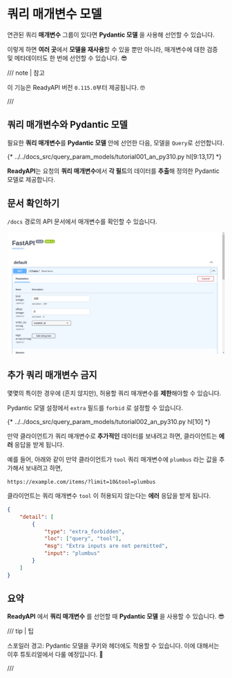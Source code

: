# 쿼리 매개변수 모델

연관된 쿼리 **매개변수** 그룹이 있다면 **Pydantic 모델** 을 사용해 선언할 수 있습니다.

이렇게 하면 **여러 곳**에서 **모델을 재사용**할 수 있을 뿐만 아니라, 매개변수에 대한 검증 및 메타데이터도 한 번에 선언할 수 있습니다. 😎

/// note | 참고

이 기능은 ReadyAPI 버전 `0.115.0`부터 제공됩니다. 🤓

///

## 쿼리 매개변수와 Pydantic 모델

필요한 **쿼리 매개변수**를 **Pydantic 모델** 안에 선언한 다음, 모델을 `Query`로 선언합니다.

{* ../../docs_src/query_param_models/tutorial001_an_py310.py hl[9:13,17] *}

**ReadyAPI**는 요청의 **쿼리 매개변수**에서 **각 필드**의 데이터를 **추출**해 정의한 Pydantic 모델로 제공합니다.

## 문서 확인하기

`/docs` 경로의 API 문서에서 매개변수를 확인할 수 있습니다.

<div class="screenshot">
<img src="/img/tutorial/query-param-models/image01.png">
</div>

## 추가 쿼리 매개변수 금지

몇몇의 특이한 경우에 (흔치 않지만), 허용할 쿼리 매개변수를 **제한**해야할 수 있습니다.

Pydantic 모델 설정에서 `extra` 필드를 `forbid` 로 설정할 수 있습니다.

{* ../../docs_src/query_param_models/tutorial002_an_py310.py hl[10] *}

만약 클라이언트가 쿼리 매개변수로 **추가적인** 데이터를 보내려고 하면, 클라이언트는 **에러** 응답을 받게 됩니다.

예를 들어, 아래와 같이 만약 클라이언트가 `tool` 쿼리 매개변수에 `plumbus` 라는 값을 추가해서 보내려고 하면,

```http
https://example.com/items/?limit=10&tool=plumbus
```

클라이언트는 쿼리 매개변수 `tool` 이 허용되지 않는다는 **에러** 응답을 받게 됩니다.

```json
{
    "detail": [
        {
            "type": "extra_forbidden",
            "loc": ["query", "tool"],
            "msg": "Extra inputs are not permitted",
            "input": "plumbus"
        }
    ]
}
```

## 요약

**ReadyAPI** 에서 **쿼리 매개변수** 를 선언할 때 **Pydantic 모델** 을 사용할 수 있습니다. 😎

/// tip | 팁

스포일러 경고: Pydantic 모델을 쿠키와 헤더에도 적용할 수 있습니다. 이에 대해서는 이후 튜토리얼에서 다룰 예정입니다. 🤫

///
